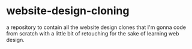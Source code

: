 # website-design-cloning
a repository to contain all the website design clones that I'm gonna code from scratch with a little bit of retouching for the sake of learning web design.

